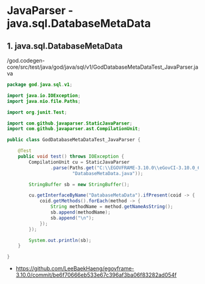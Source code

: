 # JavaParser - java.sql.DatabaseMetaData

## 1. java.sql.DatabaseMetaData

/god.codegen-core/src/test/java/god/java/sql/v1/GodDatabaseMetaDataTest_JavaParser.java

```java
package god.java.sql.v1;

import java.io.IOException;
import java.nio.file.Paths;

import org.junit.Test;

import com.github.javaparser.StaticJavaParser;
import com.github.javaparser.ast.CompilationUnit;

public class GodDatabaseMetaDataTest_JavaParser {

	@Test
	public void test() throws IOException {
		CompilationUnit cu = StaticJavaParser
				.parse(Paths.get("C:\\EGOVFRAME-3.10.0\\eGovCI-3.10.0_64bit\\bin\\jdk8u242-b08\\src\\java\\sql",
						"DatabaseMetaData.java"));

		StringBuffer sb = new StringBuffer();

		cu.getInterfaceByName("DatabaseMetaData").ifPresent(coid -> {
			coid.getMethods().forEach(method -> {
				String methodName = method.getNameAsString();
				sb.append(methodName);
				sb.append("\n");
			});
		});

		System.out.println(sb);
	}

}
```

- https://github.com/LeeBaekHaeng/egovframe-3.10.0/commit/be6f70666eb533e67c396af3ba06f83282ad054f
